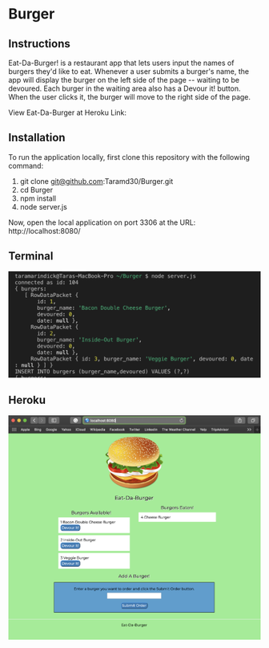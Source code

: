 # Burger

## Instructions
Eat-Da-Burger! is a restaurant app that lets users input the names of burgers they'd like to eat. Whenever a user submits a burger's name, the app will display the burger on the left side of the page -- waiting to be devoured. Each burger in the waiting area also has a Devour it! button. When the user clicks it, the burger will move to the right side of the page.

View Eat-Da-Burger at Heroku Link: 

## Installation
To run the application locally, first clone this repository with the following command:
1. git clone git@github.com:Taramd30/Burger.git
2. cd Burger
3. npm install
4. node server.js

Now, open the local application on port 3306 at the URL: http://localhost:8080/

## Terminal 

![Image 1](/images/burger1.png)

## Heroku

![Image 1](/images/burger2.png)
